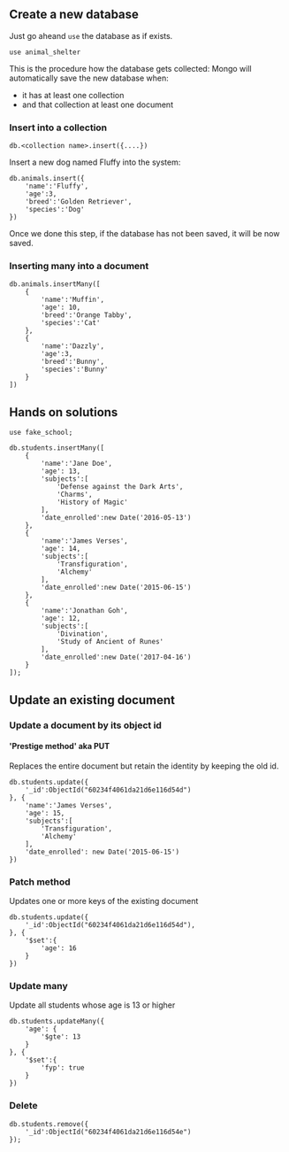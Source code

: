 ## Create a new database
Just go aheand `use` the database as if exists.

`use animal_shelter`

This is the procedure how the database gets collected:
Mongo will automatically save the new database when:
* it has at least one collection
* and that collection at least one document

### Insert into a collection
```db.<collection name>.insert({....})```

Insert a new dog named Fluffy into the system:
```
db.animals.insert({
    'name':'Fluffy',
    'age':3,
    'breed':'Golden Retriever',
    'species':'Dog'
})
```
Once we done this step, if the database has not been saved,
it will be now saved.

### Inserting many into a document
```
db.animals.insertMany([
    {
        'name':'Muffin',
        'age': 10,
        'breed':'Orange Tabby',
        'species':'Cat'
    },
    {
        'name':'Dazzly',
        'age':3,
        'breed':'Bunny',
        'species':'Bunny'
    }
])
```

## Hands on solutions
```
use fake_school;

db.students.insertMany([
    {
        'name':'Jane Doe',
        'age': 13,
        'subjects':[
            'Defense against the Dark Arts',
            'Charms',
            'History of Magic'
        ],
        'date_enrolled':new Date('2016-05-13')
    },
    {
        'name':'James Verses',
        'age': 14,
        'subjects':[
            'Transfiguration',
            'Alchemy'
        ],
        'date_enrolled':new Date('2015-06-15')
    },
    {
        'name':'Jonathan Goh',
        'age': 12,
        'subjects':[
            'Divination',
            'Study of Ancient of Runes'
        ],
        'date_enrolled':new Date('2017-04-16')
    }
]);
```

## Update an existing document

### Update a document by its object id

#### 'Prestige method' aka PUT
Replaces the entire document but retain the identity
by keeping the old id.
```
db.students.update({
    '_id':ObjectId("60234f4061da21d6e116d54d")
}, {
    'name':'James Verses',
    'age': 15,
    'subjects':[
        'Transfiguration',
        'Alchemy'
    ],
    'date_enrolled': new Date('2015-06-15')
})
```

### Patch method
Updates one or more keys of the existing document
```
db.students.update({
    '_id':ObjectId("60234f4061da21d6e116d54d"),
}, {
    '$set':{
        'age': 16
    }
})
```

### Update many
Update all students whose age is 13 or higher
```
db.students.updateMany({
    'age': {
        '$gte': 13
    }
}, {
    '$set':{
        'fyp': true
    }
})
```

### Delete
```
db.students.remove({
    '_id':ObjectId("60234f4061da21d6e116d54e")
});
```